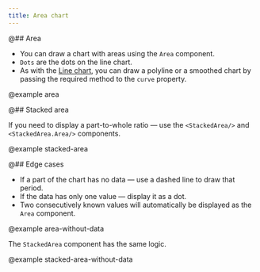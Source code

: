 ```yaml
---
title: Area chart
---
```


@## Area

- You can draw a chart with areas using the `Area` component.
- `Dots` are the dots on the line chart.
- As with the [Line chart](/data-display/d3-chart/line/), you can draw a polyline or a smoothed chart by passing the required method to the `curve` property.

@example area

@## Stacked area

If you need to display a part-to-whole ratio — use the `<StackedArea/>` and `<StackedArea.Area/>` components.

@example stacked-area

@## Edge cases

- If a part of the chart has no data — use a dashed line to draw that period.
- If the data has only one value — display it as a dot.
- Two consecutively known values will automatically be displayed as the `Area` component.

@example area-without-data

The `StackedArea` component has the same logic.

@example stacked-area-without-data
